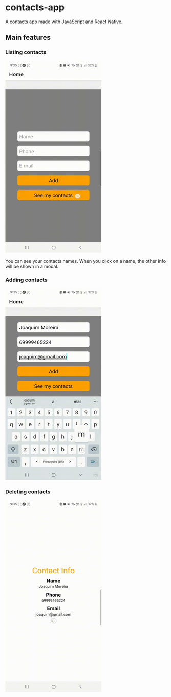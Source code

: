 # contacts-app
A contacts app made with JavaScript and React Native.

## Main features

### Listing contacts
<img src="https://github.com/jf-gomes/contacts-app/blob/master/assets/listing.gif" width="300" height="600">

You can see your contacts names. When you click on a name, the other info will be shown in a modal.

### Adding contacts
<img src="https://github.com/jf-gomes/contacts-app/blob/master/assets/adding.gif" width="300" height="600">

### Deleting contacts
<img src="https://github.com/jf-gomes/contacts-app/blob/master/assets/deleting.gif" width="300" height="600">

